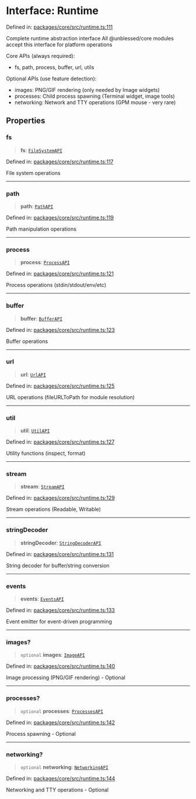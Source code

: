 # Interface: Runtime

Defined in: [packages/core/src/runtime.ts:111](https://github.com/vdeantoni/unblessed/blob/alpha/packages/core/src/runtime.ts#L111)

Complete runtime abstraction interface
All @unblessed/core modules accept this interface for platform operations

Core APIs (always required):

- fs, path, process, buffer, url, utils

Optional APIs (use feature detection):

- images: PNG/GIF rendering (only needed by Image widgets)
- processes: Child process spawning (Terminal widget, image tools)
- networking: Network and TTY operations (GPM mouse - very rare)

## Properties

### fs

> **fs**: [`FileSystemAPI`](runtime.Interface.FileSystemAPI.md)

Defined in: [packages/core/src/runtime.ts:117](https://github.com/vdeantoni/unblessed/blob/alpha/packages/core/src/runtime.ts#L117)

File system operations

---

### path

> **path**: [`PathAPI`](runtime.Interface.PathAPI.md)

Defined in: [packages/core/src/runtime.ts:119](https://github.com/vdeantoni/unblessed/blob/alpha/packages/core/src/runtime.ts#L119)

Path manipulation operations

---

### process

> **process**: [`ProcessAPI`](runtime.Interface.ProcessAPI.md)

Defined in: [packages/core/src/runtime.ts:121](https://github.com/vdeantoni/unblessed/blob/alpha/packages/core/src/runtime.ts#L121)

Process operations (stdin/stdout/env/etc)

---

### buffer

> **buffer**: [`BufferAPI`](runtime.Interface.BufferAPI.md)

Defined in: [packages/core/src/runtime.ts:123](https://github.com/vdeantoni/unblessed/blob/alpha/packages/core/src/runtime.ts#L123)

Buffer operations

---

### url

> **url**: [`UrlAPI`](runtime.Interface.UrlAPI.md)

Defined in: [packages/core/src/runtime.ts:125](https://github.com/vdeantoni/unblessed/blob/alpha/packages/core/src/runtime.ts#L125)

URL operations (fileURLToPath for module resolution)

---

### util

> **util**: [`UtilAPI`](runtime.Interface.UtilAPI.md)

Defined in: [packages/core/src/runtime.ts:127](https://github.com/vdeantoni/unblessed/blob/alpha/packages/core/src/runtime.ts#L127)

Utility functions (inspect, format)

---

### stream

> **stream**: [`StreamAPI`](runtime.Interface.StreamAPI.md)

Defined in: [packages/core/src/runtime.ts:129](https://github.com/vdeantoni/unblessed/blob/alpha/packages/core/src/runtime.ts#L129)

Stream operations (Readable, Writable)

---

### stringDecoder

> **stringDecoder**: [`StringDecoderAPI`](runtime.Interface.StringDecoderAPI.md)

Defined in: [packages/core/src/runtime.ts:131](https://github.com/vdeantoni/unblessed/blob/alpha/packages/core/src/runtime.ts#L131)

String decoder for buffer/string conversion

---

### events

> **events**: [`EventsAPI`](runtime.Interface.EventsAPI.md)

Defined in: [packages/core/src/runtime.ts:133](https://github.com/vdeantoni/unblessed/blob/alpha/packages/core/src/runtime.ts#L133)

Event emitter for event-driven programming

---

### images?

> `optional` **images**: [`ImageAPI`](runtime.Interface.ImageAPI.md)

Defined in: [packages/core/src/runtime.ts:140](https://github.com/vdeantoni/unblessed/blob/alpha/packages/core/src/runtime.ts#L140)

Image processing (PNG/GIF rendering) - Optional

---

### processes?

> `optional` **processes**: [`ProcessesAPI`](runtime.Interface.ProcessesAPI.md)

Defined in: [packages/core/src/runtime.ts:142](https://github.com/vdeantoni/unblessed/blob/alpha/packages/core/src/runtime.ts#L142)

Process spawning - Optional

---

### networking?

> `optional` **networking**: [`NetworkingAPI`](runtime.Interface.NetworkingAPI.md)

Defined in: [packages/core/src/runtime.ts:144](https://github.com/vdeantoni/unblessed/blob/alpha/packages/core/src/runtime.ts#L144)

Networking and TTY operations - Optional
